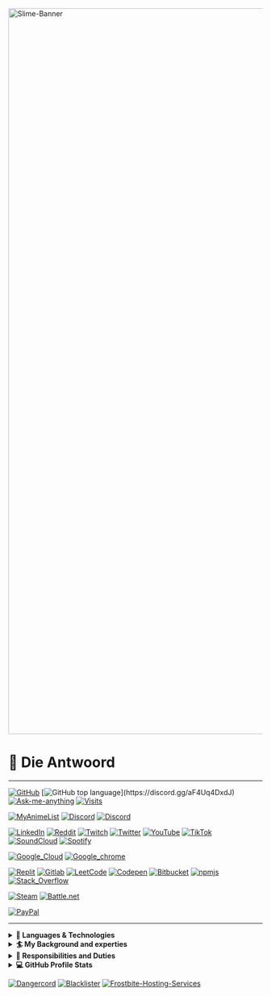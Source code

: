 
<image src="./assets/image00.png" alt=Slime-Banner width=1440/>

# 🌠 Die Antwoord

------------------------------

[![GitHub](https://img.shields.io/github/followers/Die-Antwoord.svg?style=social&label=Follow&maxAge=2592000)](https://github.com/Die-Antwoord)
[![GitHub top language](https://img.shields.io/github/languages/top/qwertyquerty/pypresence.svg?)](https://discord.gg/aF4Uq4DxdJ)
[![Ask-me-anything](https://img.shields.io/badge/Ask_Me-Anything-1abc9c.svg)](https://discord.gg/aF4Uq4DxdJ)
[![Visits](https://komarev.com/ghpvc?username=Die-Antwoord)](https://github.com/Die-Antwoord)

[![MyAnimeList](https://img.shields.io/badge/-My_Anime_Watchlist-000?&logo=crunchyroll)](https://myanimelist.net/animelist/dieantwoord)
[![Discord](https://img.shields.io/badge/-Discord-000?&logo=Discord)](https://discord.gg/aF4Uq4DxdJ)
[![Discord](https://img.shields.io/badge/-Dangercord-000?&logo=Discord)](https://dangercord.com)

[![LinkedIn](https://img.shields.io/badge/-LinkedIn-000?&logo=linkedin)]()
[![Reddit](https://img.shields.io/badge/-Reddit-000?&logo=Reddit)](https://www.reddit.com/user/die_antwoord_za)
[![Twitch](https://img.shields.io/badge/-Twitch-000?&logo=Twitch)](https://www.twitch.tv/die_antwoord_wkj)
[![Twitter](https://img.shields.io/badge/-Twitter-000?&logo=Twitter)](https://twitter.com/dieantwoordza)
[![YouTube](https://img.shields.io/badge/-YouTube-000?&logo=YouTube)](https://www.youtube.com/channel/UCnl7cWx6PVdIelry9YBFxXA)
[![TikTok](https://img.shields.io/badge/-TikTok-000?&logo=tiktok)](https://www.tiktok.com/@die_antwoord_wkj)
[![SoundCloud](https://img.shields.io/badge/-SoundCloud-000?&logo=soundcloud)](https://soundcloud.com/dieantwoordza)
[![Spotify](https://img.shields.io/badge/-Spotify-000?&logo=Spotify)](https://open.spotify.com/user/zsb4oem3sdzl6k8bfara026pz?si=ce432f1572a34610)

[![Google_Cloud](https://img.shields.io/badge/-Google_Cloud-000?&logo=google-cloud)](https://github.com/Die-Antwoord)
[![Google_chrome](https://img.shields.io/badge/-Google_Chrome-000?&logo=Google-chrome)](https://github.com/Die-Antwoord)

[![Replit](https://img.shields.io/badge/-Replit-000?&logo=Replit)](https://replit.com/@Die-Antwoord)
[![Gitlab](https://img.shields.io/badge/-Gitlab-000?&logo=Gitlab)](https://gitlab.com/die-antwoord)
[![LeetCode](https://img.shields.io/badge/-LeetCode-000?&logo=LeetCode)](https://leetcode.com/Die-Antwoord/)
[![Codepen](https://img.shields.io/badge/-Codepen-000?&logo=codepen)](https://codepen.io/Die-Antwoord)
[![Bitbucket](https://img.shields.io/badge/-Bitbucket-000?&logo=bitbucket)](https://bitbucket.org/dieantwoord1)
[![npmjs](https://img.shields.io/badge/-npmjs-000?&logo=npm)](https://www.npmjs.com/~dieantwoord)
[![Stack_Overflow](https://img.shields.io/badge/-Stack_Overflow-000?&logo=stack-overflow)](https://stackoverflow.com/users/20395182/die-antwoord)

[![Steam](https://img.shields.io/badge/-Steam-000?&logo=steam)]()
[![Battle.net](https://img.shields.io/badge/-Battle.net-000?&logo=battle.net)]()

[![PayPal](https://img.shields.io/badge/-PayPal-000?&logo=paypal)]()

------------------------------

<details>
 <summary><b>🎸 Languages & Technologies</b></summary>

 🌠 Scoope 🌠

------------------------------

[![Microsoft](https://img.shields.io/badge/-Microsoft-000?&logo=Microsoft)]()
[![Windows](https://img.shields.io/badge/-Windows-000?&logo=windows)]()
[![Microsoft_SQL_Server](https://img.shields.io/badge/-Microsoft_SQL_Server-000?&logo=microsoft-sql-server)]()
[![Microsoft_SharePoint](https://img.shields.io/badge/-Microsoft_SharePoint-000?&logo=microsoft-sharepoint)]()
[![Microsoft_Azure](https://img.shields.io/badge/-Microsoft_Azure-000?&logo=microsoft-azure)]()

[![Linux](https://img.shields.io/badge/-Linux-000?&logo=Linux)]()
[![Arch_Linux](https://img.shields.io/badge/-Arch_Linux-000?&logo=arch-linux)]()
[![Fedora](https://img.shields.io/badge/-Fedora-000?&logo=fedora)]()
[![Kali_Linux](https://img.shields.io/badge/-Kali_Linux-000?&logo=kali-linux)]()
[![RedHat](https://img.shields.io/badge/-Red%20Hat-000?&logo=redhat)]()
[![SUSE](https://img.shields.io/badge/-SUSE-000?&logo=SUSE)]()
[![Ubuntu](https://img.shields.io/badge/-Ubuntu-000?&logo=ubuntu)]()

[![Vercel](https://img.shields.io/badge/-Vercel-000?&logo=vercel)]()
[![MongoDB](https://img.shields.io/badge/-MongoDB-000?&logo=mongodb)]()
[![MySQL](https://img.shields.io/badge/-MySQL-000?&logo=mysql)]()
[![SQLite](https://img.shields.io/badge/-SQLite-000?&logo=sqlite)]()

[![Powershell](https://img.shields.io/badge/-Powershell-000?&logo=powershell)]()
[![Python](https://img.shields.io/badge/-Python-000?&logo=python)]()
[![TypeScript](https://img.shields.io/badge/-TypeScript-000?&logo=typescript)]()
[![JavaScript](https://img.shields.io/badge/-JavaScript-000?&logo=javascript)]()
[![HTML5](https://img.shields.io/badge/-HTML5-000?&logo=html5)]()
[![HTML](https://img.shields.io/badge/-HTML-000?&logo=html5)]()
[![CSS3](https://img.shields.io/badge/-CSS3-000?&logo=css3)]()
[![CSS](https://img.shields.io/badge/-CSS-000?&&logo=css3)]()

[![Medium](https://img.shields.io/badge/-Medium-000?&logo=medium)]()
[![RSS](https://img.shields.io/badge/-RSS-000?&logo=rss)]()
[![Wordpress](https://img.shields.io/badge/-Wordpress-000?&logo=wordpress)]()
[![Joomla](https://img.shields.io/badge/-Joomla-000?&logo=joomla)]()

[![Visual_Studio](https://img.shields.io/badge/-Visual_Studio-000?&logo=visual%20studio)]()
[![Sublime_Text](https://img.shields.io/badge/-Sublime_Text-000?&logo=sublime-text)]()
[![Gimp](https://img.shields.io/badge/-Gimp-000?&logo=gimp)]()

------------------------------

</details>

<details>
 <summary><b>🏄 My Background and experties</b></summary>

<b> 🎓 Qualification and Achievements 🎓 </b>

------------------------------

```
⦁ +A 220-601 (Hardware and Software) Exam No 220-601 
⦁ +A 220-602 (IT Technician) Exam No 220-602 
⦁ +N (Networking) 
⦁ MCSE:70-270 (Installing, Configuring, and Administering Microsoft Windows XP Professional) 
⦁ MCSE:70-293 (Planning and Maintaining a Windows Server 2003 Network Infrastructure) 
⦁ MCSE:70-236 (Microsoft Exchange Server 2007 Configuration) 
⦁ MCSE:70-294 (Windows Server 2003 Active Directory Planning Implementation and Maintenance) 
⦁ MCSE:70-290 (Windows Server 2003 Environment Management and Maintenance ) 
⦁ MCSE:70-291 (Windows Server 2003 Network Infrastructure Implementation Management and Maintenance) 
⦁ MCSE:70-297 (Windows Server 2003 Directory Service Design) 
⦁ MCSE:70-294 (Windows Server 2003 Active Directory Planning Implementation and Maintenance) 
⦁ MCSE:70-236 (Microsoft Exchange Server 2007 Configuration) 
⦁ MCSE:70-228 (SQL Server 2000 Administration) 
⦁ CCNA 
⦁ Linux Server (Ubuntu, Kali) ⦁ ICDL, ITIL
```

------------------------------

</details>

<details>
 <summary><b>🌟 Responsibilities and Duties</b></summary>

 🧠 Implementation, Configuration Managing and Maintaining Infrastructures 🧠

------------------------------
 
```
⦁ SQL Server Databases 
⦁ Active Directory Domain Server Infrastructure 
⦁ Microsoft Exchange Server 
⦁ Microsoft SQL 
⦁ Virtualized Server (VMware, HyperV) 
⦁ Microsoft HyperV Cluster Server 
⦁ Windows Update Server 
⦁ Windows Desktop Application (Deplotment, Backups) 
⦁ Antivirus Systems ( Trend Micro, Bit defender, Kaspersky ) 
⦁ Network LAN and WAN services ⦁ Firewalls, DMZ, Routing and QOS 
⦁ DNS, IIS and 3de party hosted services 
⦁ Web Proxy Systems and Server (ISA, Free Proxy etc.) 
⦁ Backups tapes, drives and online storage 
⦁ 3de party apps (Coltech, VIP, Pastel, AutoCAD, Qcad, Photoshop, Smartboards)
```

------------------------------

</details>

<details>
 <summary><b>💻 GitHub Profile Stats</b></summary>

------------------------------
 
[![GitHub Stats](https://github-readme-stats-die-antwoord.vercel.app/api?username=Die-Antwoord&show_icons=true&theme=transparent&border_radius=12)](https://discord.gg/aF4Uq4DxdJ)

[![GitHub Streak](https://github-readme-streak-stats.herokuapp.com?user=Die-Antwoord&theme=windows-dark&border_radius=12&date_format=j%20M%5B%20Y%5D&background=DD272700&border=DDDAD7&stroke=DDDDDD&sideNums=025CDA&sideLabels=417E87&currStreakLabel=417E87&dates=025CDA&ring=025CDA&fire=DD2727&currStreakNum=025CDA)](https://discord.gg/aF4Uq4DxdJ)

[![Top Langs](https://github-readme-stats-die-antwoord.vercel.app/api/top-langs/?username=Die-Antwoord&theme=transparent&layout=compact&card_width=445&border_radius=12)](https://discord.gg/aF4Uq4DxdJ)

------------------------------

</details>

[![Dangercord](https://img.shields.io/badge/-Dangercord-000?&logo=Discord)](<https://dangercord.com>)
[![Blacklister](https://img.shields.io/badge/-Blacklister-000?&logo=Discord)](<https://blacklister.xyz/>)
[![Frostbite-Hosting-Services](https://img.shields.io/badge/-Frostbite_Hosting_Services-000?&logo=Discord)](<https://dashboard.fb-hosting.ga/register?ref=nMHytd8d>)

<!--
[![Discord Presence](https://lanyard.cnrad.dev/api/224320540402253824?theme=dark&bg=06142e&animated=true&hideDiscrim=true&borderRadius=25px&idleMessage=||There%20can%20only%20be%20one||)](https://discord.com/users/224320540402253824)



x
-->
